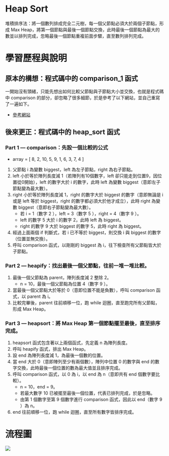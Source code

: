 # Heap Sort
堆積排序法：將一個數列排成完全二元樹，每一個父節點必須大於兩個子節點，形成 Max Heap，將第一個節點與最後一個節點交換，此時最後一個節點為最大的數並以排列完成，忽略最後一個節點重複前面步驟，直至數列排列完成。


# 學習歷程與說明
## 原本的構想：程式碼中的 comparison_1 函式
一開始沒有頭緒，只能先想出如何比較父節點與子節點大小並交換，也就是程式碼中 comparison 的部分，卻忽略了很多細節，於是參考了以下網站，並自己重寫了一遍如下。
   * [參考網站](https://github.com/minsuk-heo/problemsolving/blob/master/sort/HeapSort.py)
   
## 後來更正：程式碼中的 heap_sort 函式
### Part 1 — comparison：先設一個比較的公式
   * array = [ 8, 2, 10, 5, 9, 1, 6, 3, 7, 4 ]
1. 父節點 i 為變數 biggest，left 為左子節點，right 為右子節點。
2. left 小於等於陣列長度減 1（若陣列有10個數字，left 卻只能走到位置9，因位置從0開始），left 的數字大於 i 的數字，此時 left 為變數 biggest（意即左子節點變為最大數）。
3. right 小於等於陣列長度減 1，right 的數字大於 biggest 的數字（意即無論是 i 或是 left 等於 biggest，right 的數字都必須大於他才成立），此時 right 為變數 biggest（意即右子節點變為最大數）。
   * 若 i = 1（數字 2 ），left = 3（數字 5 ），right = 4（數字 9 ）。
   * left 的數字 5 大於 i 的數字 2，此時 left 為 biggest。
   * right 的數字 9 大於 biggest 的數字 5，此時 right 為 biggest。
4. 經過上面兩個 if 判斷式，若 i 已不等於 biggest，則交換 i 與 biggest 的數字（位置並無交換）。
5. 呼叫 comparison 函式，以剛剛的 biggest 為 i，往下檢查所有父節點皆大於子節點。
### Part 2 — heapify：找出最後一個父節點，往前一堆一堆比較。
1. 最後一個父節點為 parent，陣列長度減 2 整除 2。
   * n = 10，最後一個父節點為位置 4（數字 9 ）。
2. 當最後一個父節點大於等於 0（意即位置不能是負數），呼叫 comparison 函式，以 parent 為 i。
3. 比較完畢後，parent 往前順移一位，跑 while 迴圈，直至跑完所有父節點，形成 Max Heap。
### Part 3 — heapsort：將 Max Heap 第一個節點擺至最後，直至排序完成。
1. heapsort 函式包含著以上兩個函式，先定義 n 為陣列長度。
2. 呼叫 heapify 函式，排出 Max Heap。
3. 設 end 為陣列長度減 1，為最後一個數的位置。
4. 當 end 大於 0（意即陣列至少有兩個數），陣列中位置 0 的數字與 end 的數字交換，此時最後一個位置的數為最大值並且排序完成。
5. 呼叫 comparison 函式，以 0 為 i，以 end 為 n（意即共有 end 個數字要比較）。
   * n = 10，end = 9。
   * 若最大數字 10 已被擺至最後一個位置，代表已排列完成，於是忽略。
   * 由第 1 個數字至第 9 個數字進行 comparison 函式，因此以 end（數字 9 ）為 n。 
6. end 往前順移一位，跑 while 迴圈，直至所有數字皆排序完成。


# 流程圖
![](https://i.imgur.com/pyzzY5Q.jpg)
